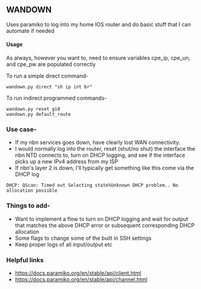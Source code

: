 ## WANDOWN

Uses paramiko to log into my home IOS router and do basic stuff that I can automate if needed

#### Usage
As always, however you want to, need to ensure variables cpe_ip, cpe_un, and cpe_pw are populated correctly

To run a simple direct command-
```
wandown.py direct "sh ip int br"
```
To run indirect programmed commands-
```
wandown.py reset gi0
wandown.py default_route
```

### Use case- 
- If my nbn services goes down, have clearly lost WAN connectivity.
- I would normally log into the router, reset (shut/no shut) the interface the nbn NTD connects to, turn on DHCP logging, and see if the interface picks up a new IPv4 address from my ISP
- If nbn's layer 2 is down, I'll typically get something like this come via the DHCP log
```
DHCP: QScan: Timed out Selecting state%Unknown DHCP problem.. No allocation possible
```

### Things to add-
- Want to implement a flow to turn on DHCP logging and wait for output that matches the above DHCP error or subsequent corresponding DHCP allocation
- Some flags to change some of the built in SSH settings
- Keep proper logs of all input/output etc

### Helpful links
- https://docs.paramiko.org/en/stable/api/client.html
- https://docs.paramiko.org/en/stable/api/channel.html
